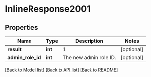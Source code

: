 # InlineResponse2001

## Properties
Name | Type | Description | Notes
------------ | ------------- | ------------- | -------------
**result** | **int** | 1 | [optional] 
**admin_role_id** | **int** | The new admin role ID. | [optional] 

[[Back to Model list]](../README.md#documentation-for-models) [[Back to API list]](../README.md#documentation-for-api-endpoints) [[Back to README]](../README.md)


